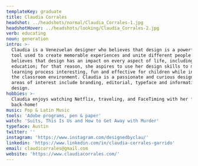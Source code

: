 ```yaml
---
templateKey: graduate
title: Claudia Corrales
headshot: ../headshots/normal/Claudia_Corrales-1.jpg
headshotHover: ../headshots/looking/Claudia_Corrales-2.jpg
verb: educating
noun: generation
intro: >-
  Claudia is a Venezuelan designer who believes that design is a powerful social
  tool used to create memorable experiences and unite different people. She
  believes that design has an impact on every aspect of life, including
  education; for that reason, she aspires to use her design skills to make the
  learning process interesting, fun and effective for children while innovating
  the classroom environment. Claudia is a passionate and curious designer whose
  areas of interest include branding, editorial, typeface and information
  design.
hobbies: >-
  Claudia enjoys watching Netflix, traveling, and FaceTiming with her friends
  back-home!
music: Pop & Latin Music
tools: 'Adobe programs, pen & paper'
watch: 'Suits, This Is Us and How to Get Away with Murder'
typeface: Austin
twitter: ''
instagram: 'https://www.instagram.com/designedbyclau/'
linkedin: 'https://www.linkedin.com/in/claudia-corrales-garrido'
email: claudicorrales@gmail.com
website: 'https://www.claudiacorrales.com/'
---
```

